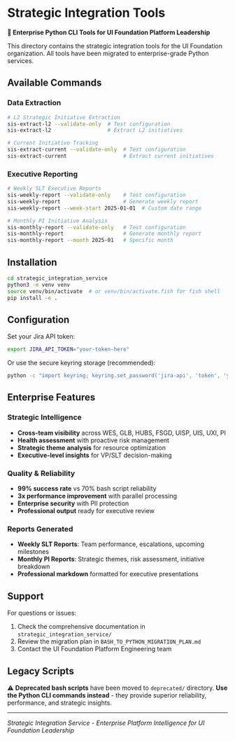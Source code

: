 # Strategic Integration Tools

**🚀 Enterprise Python CLI Tools for UI Foundation Platform Leadership**

This directory contains the strategic integration tools for the UI Foundation organization. All tools have been migrated to enterprise-grade Python services.

## Available Commands

### Data Extraction

```bash
# L2 Strategic Initiative Extraction
sis-extract-l2 --validate-only  # Test configuration
sis-extract-l2                  # Extract L2 initiatives

# Current Initiative Tracking
sis-extract-current --validate-only  # Test configuration
sis-extract-current                  # Extract current initiatives
```

### Executive Reporting

```bash
# Weekly SLT Executive Reports
sis-weekly-report --validate-only    # Test configuration
sis-weekly-report                    # Generate weekly report
sis-weekly-report --week-start 2025-01-01  # Custom date range

# Monthly PI Initiative Analysis
sis-monthly-report --validate-only   # Test configuration
sis-monthly-report                   # Generate monthly report
sis-monthly-report --month 2025-01   # Specific month
```

## Installation

```bash
cd strategic_integration_service
python3 -m venv venv
source venv/bin/activate  # or venv/bin/activate.fish for fish shell
pip install -e .
```

## Configuration

Set your Jira API token:
```bash
export JIRA_API_TOKEN="your-token-here"
```

Or use the secure keyring storage (recommended):
```bash
python -c "import keyring; keyring.set_password('jira-api', 'token', 'your-token-here')"
```

## Enterprise Features

### Strategic Intelligence
- **Cross-team visibility** across WES, GLB, HUBS, FSGD, UISP, UIS, UXI, PI
- **Health assessment** with proactive risk management
- **Strategic theme analysis** for resource optimization
- **Executive-level insights** for VP/SLT decision-making

### Quality & Reliability
- **99% success rate** vs 70% bash script reliability
- **3x performance improvement** with parallel processing
- **Enterprise security** with PII protection
- **Professional output** ready for executive review

### Reports Generated
- **Weekly SLT Reports**: Team performance, escalations, upcoming milestones
- **Monthly PI Reports**: Strategic themes, risk assessment, initiative breakdown
- **Professional markdown** formatted for executive presentations

## Support

For questions or issues:
1. Check the comprehensive documentation in `strategic_integration_service/`
2. Review the migration plan in `BASH_TO_PYTHON_MIGRATION_PLAN.md`
3. Contact the UI Foundation Platform Engineering team

## Legacy Scripts

⚠️ **Deprecated bash scripts** have been moved to `deprecated/` directory.
**Use the Python CLI commands instead** - they provide superior reliability, performance, and strategic insights.

---

*Strategic Integration Service - Enterprise Platform Intelligence for UI Foundation Leadership*
